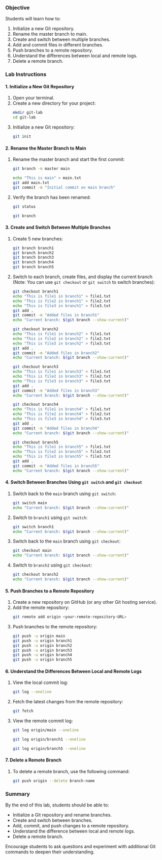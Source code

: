 ### Objective
Students will learn how to:
1. Initialize a new Git repository.
2. Rename the master branch to main.
3. Create and switch between multiple branches.
4. Add and commit files in different branches.
5. Push branches to a remote repository.
6. Understand the differences between local and remote logs.
7. Delete a remote branch.

### Lab Instructions

#### 1. Initialize a New Git Repository
1. Open your terminal.
2. Create a new directory for your project:
    ```bash
    mkdir git-lab
    cd git-lab
    ```
3. Initialize a new Git repository:
    ```bash
    git init
    ```

#### 2. Rename the Master Branch to Main
1. Rename the master branch and start the first commit:
    ```bash
    git branch -m master main
    ```
    ```bash
    echo "This is main" > main.txt
    git add main.txt
    git commit -m "Initial commit on main branch"
    ```

2. Verify the branch has been renamed:
    ```bash
    git status
    ```
    ```bash
    git branch
    ```

#### 3. Create and Switch Between Multiple Branches
1. Create 5 new branches:
    ```bash
    git branch branch1
    git branch branch2
    git branch branch3
    git branch branch4
    git branch branch5
    ```
2. Switch to each branch, create files, and display the current branch (Note: You can use `git checkout` or `git switch` to switch branches):
    ```bash
    git checkout branch1
    echo "This is file1 in branch1" > file1.txt
    echo "This is file2 in branch1" > file2.txt
    echo "This is file3 in branch1" > file3.txt
    git add .
    git commit -m "Added files in branch1"
    echo "Current branch: $(git branch --show-current)"
    ```

    ```bash
    git checkout branch2
    echo "This is file1 in branch2" > file1.txt
    echo "This is file2 in branch2" > file2.txt
    echo "This is file3 in branch2" > file3.txt
    git add .
    git commit -m "Added files in branch2"
    echo "Current branch: $(git branch --show-current)"
    ```

    ```bash
    git checkout branch3
    echo "This is file1 in branch3" > file1.txt
    echo "This is file2 in branch3" > file2.txt
    echo "This is file3 in branch3" > file3.txt
    git add .
    git commit -m "Added files in branch3"
    echo "Current branch: $(git branch --show-current)"
    ```

    ```bash
    git checkout branch4
    echo "This is file1 in branch4" > file1.txt
    echo "This is file2 in branch4" > file2.txt
    echo "This is file3 in branch4" > file3.txt
    git add .
    git commit -m "Added files in branch4"
    echo "Current branch: $(git branch --show-current)"
    ```

    ```bash
    git checkout branch5
    echo "This is file1 in branch5" > file1.txt
    echo "This is file2 in branch5" > file2.txt
    echo "This is file3 in branch5" > file3.txt
    git add .
    git commit -m "Added files in branch5"
    echo "Current branch: $(git branch --show-current)"
    ```

#### 4. Switch Between Branches Using `git switch` and `git checkout`
1. Switch back to the `main` branch using `git switch`:
    ```bash
    git switch main
    echo "Current branch: $(git branch --show-current)"
    ```
2. Switch to `branch1` using `git switch`:
    ```bash
    git switch branch1
    echo "Current branch: $(git branch --show-current)"
    ```
3. Switch back to the `main` branch using `git checkout`:
    ```bash
    git checkout main
    echo "Current branch: $(git branch --show-current)"
    ```
4. Switch to `branch2` using `git checkout`:
    ```bash
    git checkout branch2
    echo "Current branch: $(git branch --show-current)"
    ```

#### 5. Push Branches to a Remote Repository
1. Create a new repository on GitHub (or any other Git hosting service).
2. Add the remote repository:
    ```bash
    git remote add origin <your-remote-repository-URL>
    ```
3. Push branches to the remote repository:
    ```bash
    git push -u origin main
    git push -u origin branch1
    git push -u origin branch2
    git push -u origin branch3
    git push -u origin branch4
    git push -u origin branch5
    ```

#### 6. Understand the Differences Between Local and Remote Logs
1. View the local commit log:
    ```bash
    git log --oneline
    ```
2. Fetch the latest changes from the remote repository:
    ```bash
    git fetch
    ```
3. View the remote commit log:
    ```bash
    git log origin/main --oneline
    ```
    ```bash
    git log origin/branch1 --oneline
    ```
    ```bash
    git log origin/branch5 --oneline
    ```

#### 7. Delete a Remote Branch
1. To delete a remote branch, use the following command:
    ```bash
    git push origin --delete branch-name
    ```

### Summary
By the end of this lab, students should be able to:
- Initialize a Git repository and rename branches.
- Create and switch between branches.
- Add, commit, and push changes to a remote repository.
- Understand the difference between local and remote logs.
- Delete a remote branch.

Encourage students to ask questions and experiment with additional Git commands to deepen their understanding.